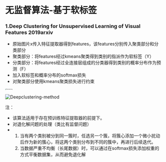 # 无监督算法-基于软标签

### 1.Deep Clustering for Unsupervised Learning of Visual Features  2019arxiv

- 原始图片x传入特征提取器得到features，该features分别传入聚类部分和分类部分
- 聚类部分：将features经过kmeans聚类得到类别的指派作为软标签（Y）
- 分类部分：将features经过全连接层组成的分类器得到类别的概率分布作为预测（F）
- 加入软标签和概率分布的softmax损失
- 对聚类部分使用kmeans聚类损失进行约束

<img src="http://mengxiangjie12138-images.oss-cn-beijing.aliyuncs.com/Deep-clustering-loss.png" alt="Deepclustering" style="zoom:20%;" />

![Deepclustering-method](http://mengxiangjie12138-images.oss-cn-beijing.aliyuncs.com/Deep-clustering-method.jpg)

注：

- 该算法适用于存在预训练特征提取器的前提下。
- 对退化解问题的处理（类比有监督问题）
- 1. 当有两个类别被分到同一簇时，任选另一个簇，将簇心添加一个微小扰动后作为新的簇心，将这两个类别分布到不同的簇中，再进行后续迭代。
  2. 当数据严重不均衡（长尾数据）时，可以通过在softmax损失添加权重的方式平衡数据集，从而避免退化解